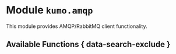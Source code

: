 # Module `kumo.amqp`

This module provides AMQP/RabbitMQ client functionality.

## Available Functions { data-search-exclude }
